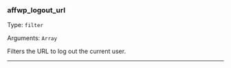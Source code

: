 ### affwp_logout_url

Type: `filter`

Arguments: `Array`

Filters the URL to log out the current user.

----

